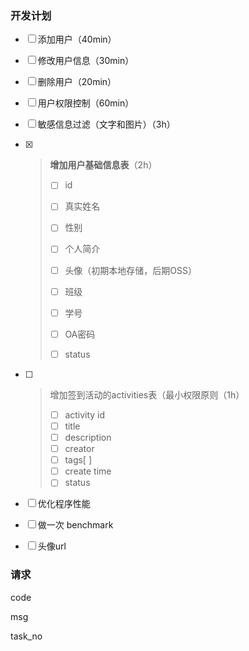 ### 开发计划

- [ ] 添加用户（40min）

- [ ] 修改用户信息（30min）

- [ ] 删除用户（20min）

- [ ] 用户权限控制（60min）

- [ ] 敏感信息过滤（文字和图片）（3h）

- [x] >  **增加用户基础信息表**（2h）
  >
  >  - [ ] id
  >
  >  - [ ] 真实姓名
  >
  >  - [ ] 性别
  >  - [ ] 个人简介
  >  - [ ] 头像（初期本地存储，后期OSS）
  >  - [ ] 班级
  >  - [ ] 学号
  >  - [ ] OA密码
  >  - [ ] status

- [ ] > 增加签到活动的activities表（最小权限原则（1h）
  >
  > - [ ] activity id
  > - [ ] title
  > - [ ] description
  > - [ ] creator
  > - [ ] tags[ ]
  > - [ ] create time
  > - [ ] status

- [ ] 优化程序性能

- [ ] 做一次 benchmark

- [ ] 头像url

### 请求

code

msg

task_no
